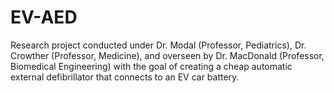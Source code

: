 # EV-AED
Research project conducted under Dr. Modal (Professor, Pediatrics), Dr. Crowther (Professor, Medicine), and overseen by Dr. MacDonald (Professor, Biomedical Engineering) with the goal of creating a cheap automatic external defibrillator that connects to an EV car battery. 
